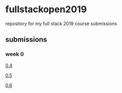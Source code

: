 # fullstackopen2019
repository for my full stack 2019 course submissions

## submissions
### week 0
[0.4](https://github.com/kalmikko/fullstackopen2019/blob/master/week0/0.4-img.png)

[0.5](https://github.com/kalmikko/fullstackopen2019/blob/master/week0/0.5-img.png)

[0.6](https://github.com/kalmikko/fullstackopen2019/blob/master/week0/0.6-img.png)
